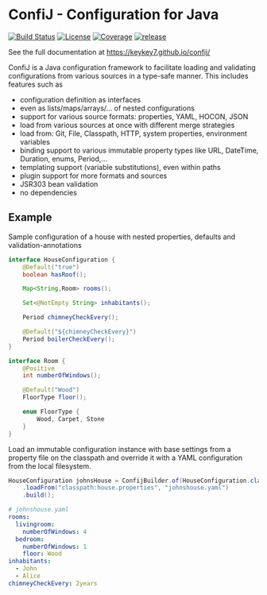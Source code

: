 # ConfiJ - Configuration for Java

[![Build Status](https://github.com/keykey7/confij/workflows/release/badge.svg)](https://github.com/keykey7/confij/actions)
[![License](https://img.shields.io/badge/License-Apache%202.0-yellowgreen.svg)](LICENSE)
[![Coverage](https://sonarcloud.io/api/project_badges/measure?project=ch.kk7%3Aconfij&metric=coverage)](https://sonarcloud.io/dashboard?id=ch.kk7%3Aconfij)
[![release](https://api.bintray.com/packages/kk7/mvn-release/confij-core/images/download.svg) ](https://bintray.com/kk7/mvn-release/confij-core/_latestVersion)

See the full documentation at <https://keykey7.github.io/confij/>

ConfiJ is a Java configuration framework to facilitate loading and validating
configurations from various sources in a type-safe manner. 
This includes features such as

- configuration definition as interfaces
- even as lists/maps/arrays/... of nested configurations
- support for various source formats: properties, YAML, HOCON, JSON
- load from various sources at once with different merge strategies
- load from: Git, File, Classpath, HTTP, system properties, environment variables
- binding support to various immutable property types like URL, DateTime, Duration, enums, Period,...
- templating support (variable substitutions), even within paths
- plugin support for more formats and sources
- JSR303 bean validation
- no dependencies

## Example

Sample configuration of a house with nested properties, defaults and validation-annotations
```java
interface HouseConfiguration {
	@Default("true")
	boolean hasRoof();

	Map<String,Room> rooms();

	Set<@NotEmpty String> inhabitants();

	Period chimneyCheckEvery();

	@Default("${chimneyCheckEvery}")
	Period boilerCheckEvery();
}

interface Room {
	@Positive
	int numberOfWindows();

	@Default("Wood")
	FloorType floor();

	enum FloorType {
		Wood, Carpet, Stone
	}
}
```
Load an immutable configuration instance with base settings from
a property file on the classpath and override it with a YAML configuration from
the local filesystem.
```java
HouseConfiguration johnsHouse = ConfijBuilder.of(HouseConfiguration.class)
	.loadFrom("classpath:house.properties", "johnshouse.yaml")
	.build();
```
```yaml
# johnshouse.yaml
rooms:
  livingroom:
    numberOfWindows: 4
  bedroom:
    numberOfWindows: 1
    floor: Wood
inhabitants:
  - John
  - Alice
chimneyCheckEvery: 2years
```
